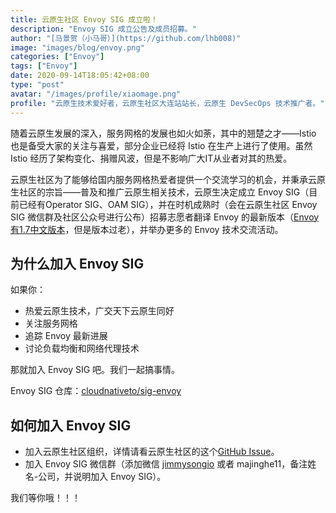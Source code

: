 ```yaml
---
title: 云原生社区 Envoy SIG 成立啦！
description: "Envoy SIG 成立公告及成员招募。"
author: "[马景贺（小马哥）](https://github.com/lhb008)"
image: "images/blog/envoy.png"
categories: ["Envoy"]
tags: ["Envoy"]
date: 2020-09-14T18:05:42+08:00
type: "post"
avatar: "/images/profile/xiaomage.png"
profile: "云原生技术爱好者，云原生社区大连站站长，云原生 DevSecOps 技术推广者。"
---
```


随着云原生发展的深入，服务网格的发展也如火如荼，其中的翘楚之才——Istio 也是备受大家的关注与喜爱，部分企业已经将 Istio 在生产上进行了使用。虽然 Istio 经历了架构变化、捐赠风波，但是不影响广大IT从业者对其的热爱。

云原生社区为了能够给国内服务网格热爱者提供一个交流学习的机会，并秉承云原生社区的宗旨——普及和推广云原生相关技术，云原生决定成立 Envoy SIG（目前已经有Operator SIG、OAM SIG），并在时机成熟时（会在云原生社区 Envoy SIG 微信群及社区公众号进行公布）招募志愿者翻译 Envoy 的最新版本（[Envoy 有1.7中文版本](https://www.servicemesher.com/envoy/)，但是版本过老），并举办更多的 Envoy 技术交流活动。

## 为什么加入 Envoy SIG

如果你：

* 热爱云原生技术，广交天下云原生同好
* 关注服务网格
* 追踪 Envoy 最新进展
* 讨论负载均衡和网络代理技术

那就加入 Envoy SIG 吧。我们一起搞事情。

Envoy SIG 仓库：[cloudnativeto/sig-envoy](https://github.com/cloudnativeto/sig-envoy)

## 如何加入 Envoy SIG

* 加入云原生社区组织，详情请看云原生社区的这个[GitHub Issue](https://github.com/cloudnativeto/community/issues/44)。
* 加入 Envoy SIG 微信群（添加微信 [jimmysongio](https://jimmysong.io) 或者 majinghe11，备注姓名-公司，并说明加入 Envoy SIG）。

我们等你哦！！！


